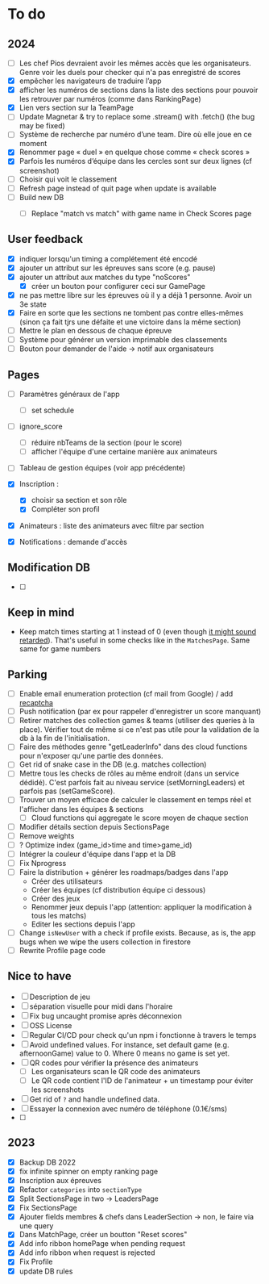 # To do

## 2024

- [ ] Les chef Pios devraient avoir les mêmes accès que les organisateurs. Genre voir les duels pour checker qui n'a pas enregistré de scores
- [x] empêcher les navigateurs de traduire l’app
- [x] afficher les numéros de sections dans la liste des sections pour pouvoir les retrouver par numéros (comme dans RankingPage)
- [x] Lien vers section sur la TeamPage
- [ ] Update Magnetar & try to replace some .stream() with .fetch() (the bug may be fixed)
- [ ] Système de recherche par numéro d’une team. Dire où elle joue en ce moment
- [x] Renommer page « duel » en quelque chose comme « check scores »
- [x] Parfois les numéros d’équipe dans les cercles sont sur deux lignes (cf screenshot)
- [ ] Choisir qui voit le classement 
- [ ] Refresh page instead of quit page when update is available
- [ ] Build new DB
  - [ ] Replace "match vs match" with game name in Check Scores page


## User feedback

- [x] indiquer lorsqu'un timing a complétement été encodé
- [x] ajouter un attribut sur les épreuves sans score (e.g. pause)
- [x] ajouter un attribut aux matches du type "noScores"
  - [x] créer un bouton pour configurer ceci sur GamePage
- [x] ne pas mettre libre sur les épreuves où il y a déjà 1 personne. Avoir un 3e state
- [x] Faire en sorte que les sections ne tombent pas contre elles-mêmes (sinon ça fait tjrs une défaite et une victoire dans la même section)
- [ ] Mettre le plan en dessous de chaque épreuve
- [ ] Système pour générer un version imprimable des classements
- [ ] Bouton pour demander de l'aide -> notif aux organisateurs

## Pages

- [ ] Paramètres généraux de l'app

  - [ ] set schedule
- [ ] ignore_score

  - [ ] réduire nbTeams de la section (pour le score)
  - [ ] afficher l'équipe d'une certaine manière aux animateurs
- [ ] Tableau de gestion équipes (voir app précédente)
- [x] Inscription : 
  - [x] choisir sa section et son rôle
  - [x] Compléter son profil
- [x] Animateurs : liste des animateurs avec filtre par section
- [x] Notifications : demande d'accès

## Modification DB

- [ ] 

## Keep in mind

- Keep match times starting at 1 instead of 0 (even though [it might sound retarded](https://preview.redd.it/iwnqgrrbls5z.png?auto=webp&s=746c0b97fbb5ba8effbe596ad9f2e5c38832bea2)). That's useful in some checks like in the `MatchesPage`. Same same for game numbers

## Parking

- [ ] Enable email enumeration protection (cf mail from Google) / add [recaptcha](https://firebase.google.com/docs/app-check/web/recaptcha-provider?authuser=1&hl=fr) 
- [ ] Push notification (par ex pour rappeler d'enregistrer un score manquant)
- [ ] Retirer matches des collection games & teams (utiliser des queries à la place). Vérifier tout de même si ce n'est pas utile pour la validation de la db à la fin de l'initialisation.
- [ ] Faire des méthodes genre "getLeaderInfo" dans des cloud functions pour n'exposer qu'une partie des données.
- [ ] Get rid of snake case in the DB (e.g. matches collection)
- [ ] Mettre tous les checks de rôles au même endroit (dans un service dédidé). C'est parfois fait au niveau service (setMorningLeaders) et parfois pas (setGameScore). 
- [ ] Trouver un moyen efficace de calculer le classement en temps réel et l'afficher dans les équipes & sections
  - [ ] Cloud functions qui aggregate le score moyen de chaque section
- [ ] Modifier détails section depuis SectionsPage
- [ ] Remove weights
- [ ] ? Optimize index (game_id>time and time>game_id)
- [ ] Intégrer la couleur d'équipe dans l'app et la DB
- [ ] Fix Nprogress
- [ ] Faire la distribution + générer les roadmaps/badges dans l'app
  - Créer des utilisateurs	
  - Créer les équipes (cf distribution équipe ci dessous)
  - Créer des jeux
  - Renommer jeux depuis l'app (attention: appliquer la modification à tous les matchs)
  - Editer les sections depuis l'app
- [ ] Change `isNewUser` with a check if profile exists. Because, as is, the app bugs when we wipe the users collection in firestore
- [ ] Rewrite Profile page code

## Nice to have

- [ ] Description de jeu
- [ ] séparation visuelle pour midi dans l'horaire
- [ ] Fix bug uncaught promise après déconnexion
- [ ] OSS License
- [ ] Regular CI/CD pour check qu'un npm i fonctionne à travers le temps
- [ ] Avoid undefined values. 
  For instance, set default game (e.g. afternoonGame) value to 0. Where 0 means no game is set yet.
- [ ] QR codes pour vérifier la présence des animateurs
  - [ ] Les organisateurs scan le QR code des animateurs
  - [ ] Le QR code contient l'ID de l'animateur + un timestamp pour éviter les screenshots
- [ ] Get rid of `?` and handle undefined data.
- [ ] Essayer la connexion avec numéro de téléphone (0.1€/sms)
- [ ] 

## 2023

- [x] Backup DB 2022
- [x] fix infinite spinner on empty ranking page
- [x] Inscription aux épreuves
- [x] Refactor `categories` into  `sectionType`
- [x] Split SectionsPage in two -> LeadersPage
- [x] Fix SectionsPage
- [x] Ajouter fields membres & chefs dans LeaderSection -> non, le faire via une query
- [x] Dans MatchPage, créer un boutton "Reset scores"
- [x] Add info ribbon homePage when pending request
- [x] Add info ribbon when request is rejected
- [x] Fix Profile
- [x] update DB rules